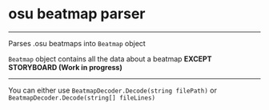 # osu beatmap parser
****

Parses .osu beatmaps into `Beatmap` object

`Beatmap` object contains all the data about a beatmap **EXCEPT STORYBOARD (Work in progress)**

----
You can either use `BeatmapDecoder.Decode(string filePath)` or `BeatmapDecoder.Decode(string[] fileLines)`
